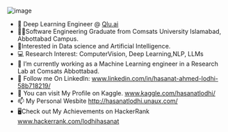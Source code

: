 ![image](https://user-images.githubusercontent.com/55047887/218684580-05041ac8-8cb1-4f77-a822-4568d529642d.png)

- 🤖 Deep Learning Engineer @ [Qlu.ai](https://qlu.ai/)
- 👩‍💻Software Engineering Graduate from Comsats University Islamabad, Abbottabad Campus.
- 🧠Interested in Data science and Artificial Intelligence.
- 💻 Research Interest:  ComputerVision, Deep Learning,NLP, LLMs
- 🌱 I’m currently working as a Machine Learning engineer in a Research Lab at Comsats Abbottabad.
- 🔗 Follow me On LinkedIn: www.linkedin.com/in/hasanat-ahmed-lodhi-58b718219/
- 👀 You can visit My Profile on Kaggle. www.kaggle.com/hasanatlodhi/ 
- 📫 My Personal Wesbite http://hasanatlodhi.unaux.com/
- 🖥️Check out My Achievements on HackerRank www.hackerrank.com/lodhihasanat

